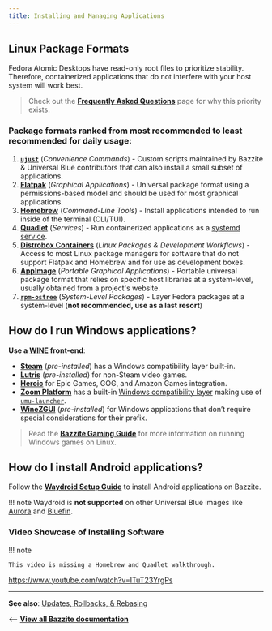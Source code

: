 ```yaml
---
title: Installing and Managing Applications
---
```


<!-- ANCHOR: METADATA -->
<!--{"url_discourse": "https://universal-blue.discourse.group/docs?topic=35", "fetched_at": "2024-09-03 16:43:05.697052+00:00"}-->
<!-- ANCHOR_END: METADATA -->

## Linux Package Formats

Fedora Atomic Desktops have read-only root files to prioritize stability.  Therefore, containerized applications that do not interfere with your host system will work best.

>Check out the [**Frequently Asked Questions**](../General/FAQ/#what-are-the-advantages-to-using-fedora-atomic-desktop) page for why this priority exists.

### **Package formats ranked from most recommended to least recommended for daily usage**:

1. [**`ujust`**](./ujust.md) (_Convenience Commands_) - Custom scripts maintained by Bazzite & Universal Blue contributors that can also install a small subset of applications.
2. [**Flatpak**](./Flatpak.md) (_Graphical Applications_) - Universal package format using a permissions-based model and should be used for most graphical applications.
3. [**Homebrew**](./Homebrew.md) (_Command-Line Tools_) - Install applications intended to run inside of the terminal (CLI/TUI).
4. [**Quadlet**](./Quadlet.md)  (_Services_) - Run containerized applications as a [systemd service](https://docs.redhat.com/en/documentation/red_hat_enterprise_linux/7/html/system_administrators_guide/chap-managing_services_with_systemd#sect-Managing_Services_with_systemd-Services).
5. [**Distrobox Containers**](./Distrobox.md) (_Linux Packages & Development Workflows_) - Access to most Linux package managers for software that do not support Flatpak and Homebrew and for use as development boxes.
6. [**AppImage**](./AppImage.md) (_Portable Graphical Applications_) - Portable universal package format that relies on specific host libraries at a system-level, usually obtained from a project's website.
7. [**`rpm-ostree`**](./rpm-ostree.md) (_System-Level Packages_) - Layer Fedora packages at a system-level (**not recommended, use as a last resort**)

## How do I run Windows applications?

**Use a [WINE](https://www.winehq.org/) front-end**:

- [**Steam**](https://store.steampowered.com/) (_pre-installed_) has a Windows compatibility layer built-in.
- [**Lutris**](https://lutris.net/about) (_pre-installed_) for non-Steam video games.
- [**Heroic**](https://heroicgameslauncher.com/) for Epic Games, GOG, and Amazon Games integration.
- [**Zoom Platform**](https://www.zoom-platform.com/) has a built-in [Windows compatibility layer](https://zoom-platform.sh/) making use of [`umu-launcher`](https://github.com/Open-Wine-Components/umu-launcher).
- [**WineZGUI**](https://github.com/fastrizwaan/WineZGUI) (_pre-installed_) for Windows applications that don’t require special considerations for their prefix.

>Read the [**Bazzite Gaming Guide**](/Gaming/index.md) for more information on running Windows games on Linux.

## How do I install Android applications?

Follow the [**Waydroid Setup Guide**](./Waydroid_Setup_Guide.md) to install Android applications on Bazzite.

!!! note
    Waydroid is **not supported** on other Universal Blue images like [Aurora](https://getaurora.dev/) and [Bluefin](https://projectbluefin.io/).

### Video Showcase of Installing Software

!!! note

    This video is missing a Homebrew and Quadlet walkthrough.

https://www.youtube.com/watch?v=ITuT23YrgPs

<hr>

**See also**: [Updates, Rollbacks, & Rebasing](../Installing_and_Managing_Software/Updates_Rollbacks_and_Rebasing/index.md)

<-- [**View all Bazzite documentation**](../index.md)
